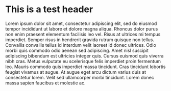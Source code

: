 # This is a test header

Lorem ipsum dolor sit amet, consectetur adipiscing elit, sed do eiusmod
tempor incididunt ut labore et dolore magna aliqua. Rhoncus dolor purus non
enim praesent elementum facilisis leo vel. Risus at ultrices mi tempus
imperdiet. Semper risus in hendrerit gravida rutrum quisque non tellus.
Convallis convallis tellus id interdum velit laoreet id donec ultrices.
Odio morbi quis commodo odio aenean sed adipiscing. Amet nisl suscipit
adipiscing bibendum est ultricies integer quis. Cursus euismod quis viverra
nibh cras. Metus vulputate eu scelerisque felis imperdiet proin fermentum
leo. Mauris commodo quis imperdiet massa tincidunt. Cras tincidunt lobortis
feugiat vivamus at augue. At augue eget arcu dictum varius duis at
consectetur lorem. Velit sed ullamcorper morbi tincidunt. Lorem donec massa
sapien faucibus et molestie ac.